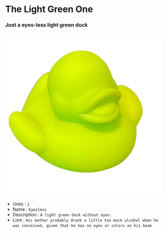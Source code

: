 # The Light Green One
### Just a eyes-less light green duck
![Duck](https://github.com/Nezolf/MyDuckCollection/blob/main/imgs/eyesless.png)
--- 
- Units : `1`
- Name : `Eyesless`
- Description : `A light green duck without eyes.`
- Lore : `His mother probably drank a little too much alcohol when he was conceived, given that he has no eyes or colors on his beak`